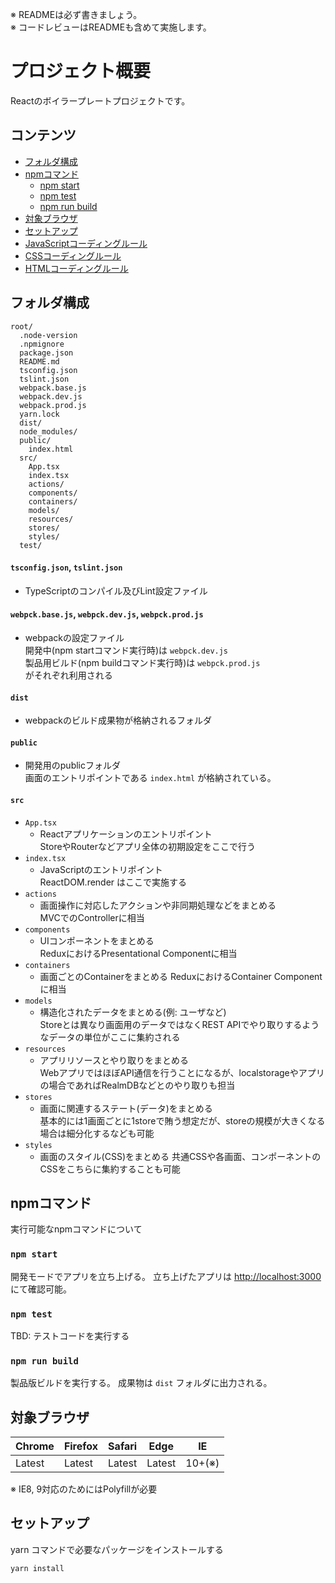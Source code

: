※ READMEは必ず書きましょう。  
※ コードレビューはREADMEも含めて実施します。

# プロジェクト概要
Reactのボイラープレートプロジェクトです。

## コンテンツ

- [フォルダ構成](#フォルダ構成)
- [npmコマンド](#npmコマンド)
  - [npm start](#npm-start)
  - [npm test](#npm-test)
  - [npm run build](#npm-run-build)
- [対象ブラウザ](#対象ブラウザ)
- [セットアップ](#セットアップ)
- [JavaScriptコーディングルール](#JavaScriptコーディングルール)
- [CSSコーディングルール](#CSSコーディングルール)
- [HTMLコーディングルール](#HTMLコーディングルール)

## フォルダ構成

```
root/
  .node-version
  .npmignore
  package.json
  README.md
  tsconfig.json
  tslint.json
  webpack.base.js
  webpack.dev.js
  webpack.prod.js
  yarn.lock  
  dist/
  node_modules/
  public/
    index.html
  src/
    App.tsx
    index.tsx
    actions/
    components/
    containers/
    models/
    resources/
    stores/
    styles/
  test/
```

#### `tsconfig.json`, `tslint.json`
- TypeScriptのコンパイル及びLint設定ファイル

#### `webpck.base.js`, `webpck.dev.js`, `webpck.prod.js` 
- webpackの設定ファイル  
開発中(npm startコマンド実行時)は `webpck.dev.js`    
製品用ビルド(npm buildコマンド実行時)は `webpck.prod.js`  
がそれぞれ利用される

#### `dist`
- webpackのビルド成果物が格納されるフォルダ

#### `public`
- 開発用のpublicフォルダ  
画面のエントリポイントである `index.html` が格納されている。

#### `src`
* `App.tsx`
  - Reactアプリケーションのエントリポイント  
  StoreやRouterなどアプリ全体の初期設定をここで行う
* `index.tsx`
  - JavaScriptのエントリポイント  
  ReactDOM.render はここで実施する
* `actions`  
  - 画面操作に対応したアクションや非同期処理などをまとめる  
  MVCでのControllerに相当
* `components`  
  - UIコンポーネントをまとめる  
  ReduxにおけるPresentational Componentに相当
* `containers`
  - 画面ごとのContainerをまとめる
  ReduxにおけるContainer Componentに相当
* `models`
  - 構造化されたデータをまとめる(例: ユーザなど)  
  Storeとは異なり画面用のデータではなくREST APIでやり取りするようなデータの単位がここに集約される
* `resources`
  - アプリリソースとやり取りをまとめる  
  WebアプリではほぼAPI通信を行うことになるが、localstorageやアプリの場合であればRealmDBなどとのやり取りも担当
* `stores`
  - 画面に関連するステート(データ)をまとめる  
  基本的には1画面ごとに1storeで賄う想定だが、storeの規模が大きくなる場合は細分化するなども可能
* `styles`  
  - 画面のスタイル(CSS)をまとめる
  共通CSSや各画面、コンポーネントのCSSをこちらに集約することも可能
  
## npmコマンド

実行可能なnpmコマンドについて

### `npm start`

開発モードでアプリを立ち上げる。
立ち上げたアプリは [http://localhost:3000](http://localhost:3000) にて確認可能。

### `npm test`

TBD: テストコードを実行する

### `npm run build`

製品版ビルドを実行する。
成果物は `dist` フォルダに出力される。


## 対象ブラウザ

|Chrome | Firefox | Safari | Edge | IE |  
| --- | --- | --- | --- | --- |  
|Latest | Latest | Latest | Latest | 10+(※) |  

※ IE8, 9対応のためにはPolyfillが必要

## セットアップ

yarn コマンドで必要なパッケージをインストールする

```sh
yarn install
```

